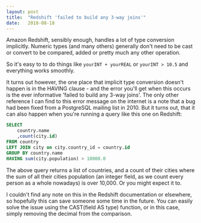 ```yaml
---
layout: post
title:  "Redshift 'failed to build any 3-way joins'"
date:   2018-08-18
---
```


Amazon Redshift, sensibly enough, handles a lot of type conversion implicitly. Numeric types (and many others) generally don't need to be cast or convert to be compared, added or pretty much any other operation.

So it's easy to to do things like `yourINT + yourREAL` or `yourINT > 10.5` and everything works smoothly.

It turns out however, the one place that implicit type conversion doesn't happen is in the HAVING clause - and the error you'll get when this occurs is the ever informative 'failed to build any 3-way joins'. The only other reference I can find to this error message on the internet is a note that a bug had been fixed from a PostgreSQL mailing list in 2010. But it turns out, that it can also happen when you're running a query like this one on Redshift:

```sql
SELECT
	country.name
	,count(city.id)
FROM country
LEFT JOIN city on city.country_id = country.id
GROUP BY country.name
HAVING sum(city.population) > 10000.0
``` 
The above query returns a list of countries, and a count of their cities where the sum of all their cities population (an integer field, as we count every person as a whole nowadays) is over 10,000. Or you might expect it to.

I couldn't find any note on this in the Redshift documentation or elsewhere, so hopefully this can save someone some time in the future. You can easily solve the issue using the CAST(field AS type) function, or in this case, simply removing the decimal from the comparison.
